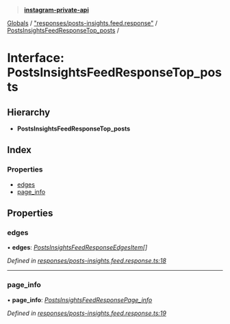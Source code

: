 > **[instagram-private-api](../README.md)**

[Globals](../README.md) / ["responses/posts-insights.feed.response"](../modules/_responses_posts_insights_feed_response_.md) / [PostsInsightsFeedResponseTop_posts](_responses_posts_insights_feed_response_.postsinsightsfeedresponsetop_posts.md) /

# Interface: PostsInsightsFeedResponseTop_posts

## Hierarchy

* **PostsInsightsFeedResponseTop_posts**

## Index

### Properties

* [edges](_responses_posts_insights_feed_response_.postsinsightsfeedresponsetop_posts.md#edges)
* [page_info](_responses_posts_insights_feed_response_.postsinsightsfeedresponsetop_posts.md#page_info)

## Properties

###  edges

• **edges**: *[PostsInsightsFeedResponseEdgesItem](_responses_posts_insights_feed_response_.postsinsightsfeedresponseedgesitem.md)[]*

*Defined in [responses/posts-insights.feed.response.ts:18](https://github.com/dilame/instagram-private-api/blob/3e16058/src/responses/posts-insights.feed.response.ts#L18)*

___

###  page_info

• **page_info**: *[PostsInsightsFeedResponsePage_info](_responses_posts_insights_feed_response_.postsinsightsfeedresponsepage_info.md)*

*Defined in [responses/posts-insights.feed.response.ts:19](https://github.com/dilame/instagram-private-api/blob/3e16058/src/responses/posts-insights.feed.response.ts#L19)*